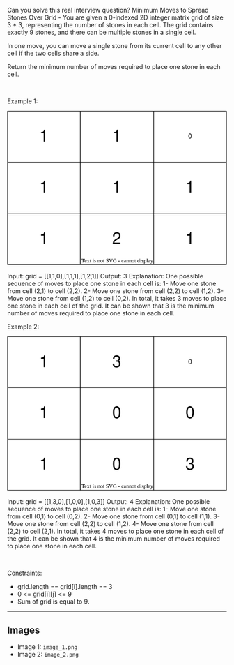Can you solve this real interview question? Minimum Moves to Spread Stones Over Grid - You are given a 0-indexed 2D integer matrix grid of size 3 * 3, representing the number of stones in each cell. The grid contains exactly 9 stones, and there can be multiple stones in a single cell.

In one move, you can move a single stone from its current cell to any other cell if the two cells share a side.

Return the minimum number of moves required to place one stone in each cell.

 

Example 1:

![Example 1](./image_1.png)


Input: grid = [[1,1,0],[1,1,1],[1,2,1]]
Output: 3
Explanation: One possible sequence of moves to place one stone in each cell is: 
1- Move one stone from cell (2,1) to cell (2,2).
2- Move one stone from cell (2,2) to cell (1,2).
3- Move one stone from cell (1,2) to cell (0,2).
In total, it takes 3 moves to place one stone in each cell of the grid.
It can be shown that 3 is the minimum number of moves required to place one stone in each cell.


Example 2:

![Example 2](./image_2.png)


Input: grid = [[1,3,0],[1,0,0],[1,0,3]]
Output: 4
Explanation: One possible sequence of moves to place one stone in each cell is:
1- Move one stone from cell (0,1) to cell (0,2).
2- Move one stone from cell (0,1) to cell (1,1).
3- Move one stone from cell (2,2) to cell (1,2).
4- Move one stone from cell (2,2) to cell (2,1).
In total, it takes 4 moves to place one stone in each cell of the grid.
It can be shown that 4 is the minimum number of moves required to place one stone in each cell.


 

Constraints:

 * grid.length == grid[i].length == 3
 * 0 <= grid[i][j] <= 9
 * Sum of grid is equal to 9.

---

## Images

- Image 1: `image_1.png`
- Image 2: `image_2.png`
